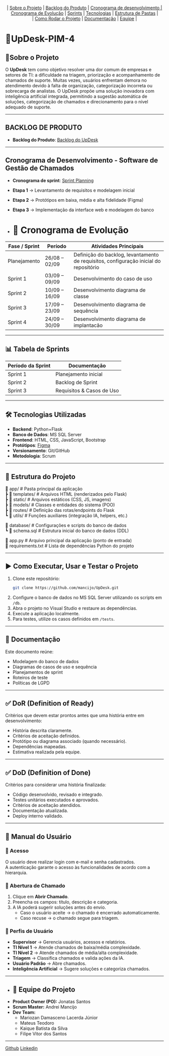 <p align="center">
  | <a href="#sobre-o-projeto">Sobre o Projeto</a> |
  <a href="#backlog-do-produto">Backlog do Produto</a> |
  <a href="#cronograma-de-desenvolvimento">Cronograma de desenvolvimento |
  <a href="#cronograma-de-evolucao">Cronograma de Evolução</a> |
  <a href="#sprints">Sprints</a> |
  <a href="#tecnologias-utilizadas">Tecnologias</a> |
  <a href="#estrutura-de-pastas">Estrutura de Pastas</a> |  
  <br>  | <a href="#como-rodar-o-projeto">Como Rodar o Projeto</a> |  
 <a href="#documentacao">Documentação</a> |  
  <a href="#equipe">Equipe</a> |
</p>

# 🤖UpDesk-PIM-4
## 📜Sobre o Projeto <a id="sobre-o-projeto"></a>
O **UpDesk** tem como objetivo resolver uma dor comum de empresas e setores de TI: a dificuldade na triagem, priorização e acompanhamento de chamados de suporte.
Muitas vezes, usuários enfrentam demora no atendimento devido à falta de organização, categorização incorreta ou sobrecarga de analistas.
O UpDesk propõe uma solução inovadora com inteligência artificial integrada, permitindo a sugestão automática de soluções, categorização de chamados e direcionamento para o nível adequado de suporte.

---

## BACKLOG DE PRODUTO <a id="backlog-do-produto"></a>
- **Backlog do Produto**:  [Backlog do UpDesk](https://github.com/mancijo/UpDesk/blob/main/Analysis%20Planning/BacklogUpDesk.md)

---

## Cronograma de Desenvolvimento - Software de Gestão de Chamados <a id="cronogrma-de-desenvolvimento"></a>
- **Cronograma de sprint**: [Sprint Planning](https://github.com/mancijo/UpDesk/blob/main/Dev%20planning/sprintPlanning.md)
- **Etapa 1** → Levantamento de requisitos e modelagem inicial  
- **Etapa 2** → Protótipos em baixa, média e alta fidelidade (Figma)  
- **Etapa 3** → Implementação da interface web e modelagem do banco

- # 📅 Cronograma de Evolução <a id="cronograma-de-evolucao"></a>

| Fase / Sprint | Período        | Atividades Principais                                                                    |
| ------------- | -------------- | ---------------------------------------------------------------------------------------- |
| Planejamento  | 26/08 – 02/09  | Definição do backlog, levantamento de requisitos, configuração inicial do repositório    |
| Sprint 1      | 03/09 – 09/09  | Desenvolvimento do caso de uso                                                           |
| Sprint 2      | 10/09 – 16/09  | Desenvolvimento diagrama de classe                                                       |
| Sprint 3      | 17/09 – 23/09  | Desenvolvimento diagrama de sequência                                                    |
| Sprint 4      | 24/09 – 30/09  | Desenvolvimento diagrama de implantacão                                                  |
  
- ---

## 📊 Tabela de Sprints <a id="sprints"></a>

| Período da Sprint | Documentação | 
|-------------------|--------------|
| Sprint 1 | Planejamento inicial | 
| Sprint 2 | Backlog de Sprint | 
| Sprint 3 | Requisitos & Casos de Uso | 

---

## 🛠 Tecnologias Utilizadas <a id="tecnologias-utilizadas"></a>
- **Backend**: Python+Flask
- **Banco de Dados**: MS SQL Server  
- **Frontend**: HTML, CSS, JavaScript, Bootstrap  
- **Protótipos**: [Figma](https://www.figma.com/design/zsCyy2iAYMPcS7DAUR5rye/Sem-t%C3%ADtulo?node-id=1-1784&m=dev)  
- **Versionamento**: Git/GitHub  
- **Metodologia**: Scrum  

---

## 📂 Estrutura do Projeto <a id="estrutura-de-pastas"></a>
   
📁 app/                   # Pasta principal da aplicação  
 ┣ 📁 templates/          # Arquivos HTML (renderizados pelo Flask)  
 ┣ 📁 static/             # Arquivos estáticos (CSS, JS, imagens)  
 ┣ 📁 models/             # Classes e entidades do sistema (POO)  
 ┣ 📁 routes/             # Definição das rotas/endpoints do Flask  
 ┗ 📁 utils/              # Funções auxiliares (integração IA, helpers, etc.)  
   
📁 database/              # Configurações e scripts do banco de dados  
 ┗ 📄 schema.sql          # Estrutura inicial do banco de dados (DDL)  
  
📄 app.py                 # Arquivo principal da aplicação (ponto de entrada)  
📄 requirements.txt       # Lista de dependências Python do projeto 

---

## ▶️ Como Executar, Usar e Testar o Projeto <a id="como-rodar-o-projeto"></a>
1. Clone este repositório:  
   ```bash
   git clone https://github.com/mancijo/UpDesk.git
   ```
2. Configure o banco de dados no MS SQL Server utilizando os scripts em `/db`.
3. Abra o projeto no Visual Studio e restaure as dependências.
4. Execute a aplicação localmente.
5. Para testes, utilize os casos definidos em `/tests`.

---

## 📑 Documentação <a id="documentacao"></a>
Este documento reúne:

- Modelagem do banco de dados
- Diagramas de casos de uso e sequência
- Planejamentos de sprint
- Roteiros de teste
- Políticas de LGPD

---

## ✅ DoR (Definition of Ready)
Critérios que devem estar prontos antes que uma história entre em desenvolvimento:

- História descrita claramente.
- Critérios de aceitação definidos.
- Protótipo ou diagrama associado (quando necessário).
- Dependências mapeadas.
- Estimativa realizada pela equipe.

---

## ✅ DoD (Definition of Done)
Critérios para considerar uma história finalizada:

- Código desenvolvido, revisado e integrado.
- Testes unitários executados e aprovados.
- Critérios de aceitação atendidos.
- Documentação atualizada.
- Deploy interno validado.

---

## 📘 Manual do Usuário
### 🔐 Acesso
O usuário deve realizar login com e-mail e senha cadastrados.  
A autenticação garante o acesso às funcionalidades de acordo com a hierarquia.

### 📝 Abertura de Chamado
1. Clique em **Abrir Chamado**.  
2. Preencha os campos: título, descrição e categoria.  
3. A IA poderá sugerir soluções antes do envio.  
   - Caso o usuário aceite → o chamado é encerrado automaticamente.  
   - Caso recuse → o chamado segue para triagem.  

### 👥 Perfis de Usuário
- **Supervisor** → Gerencia usuários, acessos e relatórios.  
- **TI Nível 1** → Atende chamados de baixa/média complexidade.  
- **TI Nível 2** → Atende chamados de média/alta complexidade.  
- **Triagem** → Classifica chamados e valida ações da IA.  
- **Usuário Padrão** → Abre chamados.  
- **Inteligência Artificial** → Sugere soluções e categoriza chamados.

---

- ## 👥 Equipe do Projeto <a id="equipe"></a>
- **Product Owner (PO):** Jonatas Santos  
- **Scrum Master:** Andrei Mancijo  
- **Dev Team:**  
  - Mariozan Damasceno Lacerda Júnior  
  - Mateus Teodoro  
  - Kaique Batista da Silva  
  - Filipe Vitor dos Santos  

---

[Github](https://github.com/MateusTeod/)
[Linkedin](https://www.linkedin.com/in/mateus-teod)

